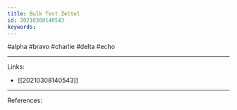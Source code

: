 ```yaml
---
title: Bulk Test Zettel
id: 20210308140543
keywords:
---
```

#alpha #bravo #charlie #delta #echo

---
Links:

- [[20210308140543]]

---
References:
